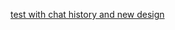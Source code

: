 [test with chat history and new design](https://gedelborius.github.io/react-neuro/docs/storybook/?path=/story/pages-geminichatnewdesign--default)
